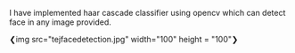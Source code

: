  I have implemented haar cascade classifier using opencv which can detect face in any image provided.

❮img src="tejfacedetection.jpg" width="100"  height = "100"❯
